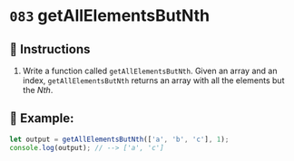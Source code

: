 # `083` getAllElementsButNth

## 📝 Instructions 

1. Write a function called `getAllElementsButNth`. Given an array and an index, `getAllElementsButNth` returns an array with all the elements but the *Nth*.

## 📎 Example:

```js
let output = getAllElementsButNth(['a', 'b', 'c'], 1);
console.log(output); // --> ['a', 'c']
```
